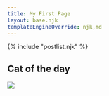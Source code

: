 ```yaml
---
title: My First Page
layout: base.njk
templateEngineOverride: njk,md
---
```


{% include "postlist.njk" %}

## Cat of the day
<img src="{{ catpic }}"></img>